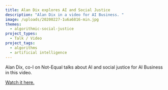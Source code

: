 ```yaml
---
title: Alan Dix explores AI and Social Justice
description: "Alan Dix in a video for AI Business. "
image: /uploads/20200227-1u6a6816-min.jpg
themes:
  - algorithmic-social-justice
project_types:
  - Talk / Video
project_tags:
  - algorithms
  - artificial intelligence
---
```

Alan Dix, co-I on Not-Equal talks about AI and social justice for AI Business in this video. 

[W﻿atch it here.](https://aibusiness.com/responsible-ai/alan-dix-explores-ai-and-social-justice)